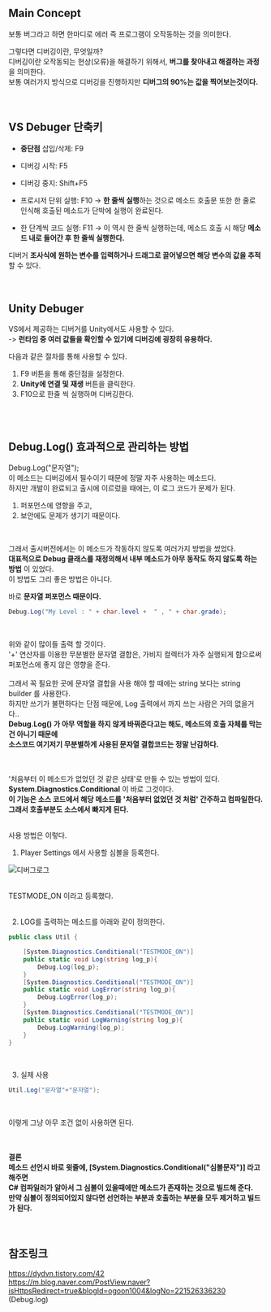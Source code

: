 ## Main Concept
보통 버그라고 하면 한마디로 에러 즉 프로그램이 오작동하는 것을 의미한다.<br>

그렇다면 디버깅이란, 무엇일까?<br>
디버깅이란 오작동되는 현상(오류)을 해결하기 위해서, **버그를 찾아내고 해결하는 과정**을 의미한다.<br>
보통 여러가지 방식으로 디버깅을 진행하지만 **디버그의 90%는 값을 찍어보는것이다.**<br>
<br>
<br>

## VS Debuger 단축키
* **중단점** 삽입/삭제: F9

* 디버깅 시작: F5

* 디버깅 중지: Shift+F5

* 프로시저 단위 실행: F10
-> **한 줄씩 실행**하는 것으로 메소드 호출문 또한 한 줄로 인식해 호출된 메소드가 단박에 실행이 완료된다.<br>

* 한 단계씩 코드 실행: F11
-> 이 역시 한 줄씩 실행하는데, 메소드 호출 시 해당 **메소드 내로 들어간 후 한 줄씩 실행한다.**<br>

디버거 **조사식에 원하는 변수를 입력하거나 드래그로 끌어넣으면 해당 변수의 값을 추적**할 수 있다.<br>
<br>
<br>

## Unity Debuger
VS에서 제공하는 디버거를 Unity에서도 사용할 수 있다.<br>
-> **런타임 중 여러 값들을 확인할 수 있기에 디버깅에 굉장히 유용하다.**<br>

다음과 같은 절차를 통해 사용할 수 있다.<br>
1. F9 버튼을 통해 중단점을 설정한다.
2. **Unity에 연결 및 재생** 버튼을 클릭한다.
3. F10으로 한줄 씩 실행하며 디버깅한다.
<br>
<br>

## Debug.Log() 효과적으로 관리하는 방법
Debug.Log("문자열");<br>
이 메소드는 디버깅에서 필수이기 때문에 정말 자주 사용하는 메소드다.<br>
하지만 개발이 완료되고 출시에 이르렀을 때에는, 이 로그 코드가 문제가 된다.<br>

1) 퍼포먼스에 영향을 주고,<br>
2) 보안에도 문제가 생기기 때문이다.<br>
<br>

그래서 출시버전에서는 이 메소드가 작동하지 않도록 여러가지 방법을 썼었다.<br>
**대표적으로 Debug 클래스를 재정의해서 내부 메소드가 아무 동작도 하지 않도록 하는 방법** 이 있었다.<br>
이 방법도 그리 좋은 방법은 아니다.<br>

바로 **문자열 퍼포먼스 때문이다.**<br>
```c#
Debug.Log("My Level : " + char.level +  " , " + char.grade);
```
<br>

위와 같이 많이들 출력 할 것이다.<br>
'+' 연산자를 이용한 무분별한 문자열 결합은, 가비지 컬렉터가 자주 실행되게 함으로써 퍼포먼스에 좋지 않은 영향을 준다.<br>  
그래서 꼭 필요한 곳에 문자열 결합을 사용 해야 할 때에는 string 보다는 string builder 를 사용한다.<br>
하지만 쓰기가 불편하다는 단점 때문에, Log 출력에서 까지 쓰는 사람은 거의 없을거다..<br>
**Debug.Log() 가 아무 역할을 하지 않게 바꿔준다고는 해도, 메소드의 호출 자체를 막는건 아니기 때문에<br>
소스코드 여기저기 무분별하게 사용된 문자열 결합코드는 정말 난감하다.**<br>
<br>
<br>

'처음부터 이 메소드가 없었던 것 같은 상태'로 만들 수 있는 방법이 있다.<br>
**System.Diagnostics.Conditional** 이 바로 그것이다.<br>
**이 기능은 소스 코드에서 해당 메소드를 '처음부터 없었던 것 처럼' 간주하고 컴파일한다.<br>
그래서 호출부분도 소스에서 빠지게 된다.**<br>
<br>

사용 방법은 이렇다.<br>
1.  Player Settings 에서 사용할 심볼을 등록한다.<br>

![디버그로그](https://user-images.githubusercontent.com/43705434/132552427-083bdc82-194a-4396-bf86-7834408c12ec.PNG)<br>
<br>

TESTMODE_ON 이라고 등록했다.<br>
<br>

2. LOG를 출력하는 메소드를 아래와 같이 정의한다.

```c#
public class Util {

    [System.Diagnostics.Conditional("TESTMODE_ON")]
    public static void Log(string log_p){
        Debug.Log(log_p);
    }
    [System.Diagnostics.Conditional("TESTMODE_ON")]
    public static void LogError(string log_p){
        Debug.LogError(log_p);
    }
    [System.Diagnostics.Conditional("TESTMODE_ON")]
    public static void LogWarning(string log_p){
        Debug.LogWarning(log_p);
    }
}
```
<br>

3. 실제 사용
```c#
Util.Log("문자열"+"문자열");
```
<br>

이렇게 그냥 아무 조건 없이 사용하면 된다.<br>
<br>
<br>

**결론**<br>
**메소드 선언시 바로 윗줄에, [System.Diagnostics.Conditional("심볼문자")] 라고 해주면<br>
C# 컴파일러가 알아서 그 심볼이 있을때에만 메소드가 존재하는 것으로 빌드해 준다.<br>
만약 심볼이 정의되어있지 않다면 선언하는 부분과 호출하는 부분을 모두 제거하고 빌드가 된다.**<br>
<br>
<br>

## 참조링크
https://dydvn.tistory.com/42 <br>
https://m.blog.naver.com/PostView.naver?isHttpsRedirect=true&blogId=ogoon1004&logNo=221526336230 (Debug.log)<br>
